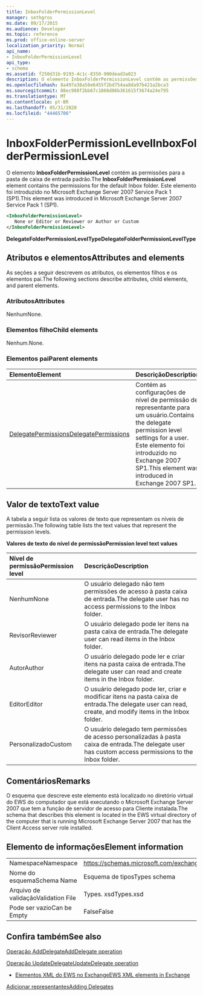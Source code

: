 ```yaml
---
title: InboxFolderPermissionLevel
manager: sethgros
ms.date: 09/17/2015
ms.audience: Developer
ms.topic: reference
ms.prod: office-online-server
localization_priority: Normal
api_name:
- InboxFolderPermissionLevel
api_type:
- schema
ms.assetid: f250d31b-9193-4c1c-8350-900dead3a023
description: O elemento InboxFolderPermissionLevel contém as permissões para a pasta de caixa de entrada padrão. Este elemento foi introduzido no Microsoft Exchange Server 2007 Service Pack 1 (SP1).
ms.openlocfilehash: 8a497a38a58e6455f2bd754aa8da97b421a2bca3
ms.sourcegitcommit: 88ec988f2bb67c1866d06b361615f3674a24e795
ms.translationtype: MT
ms.contentlocale: pt-BR
ms.lasthandoff: 05/31/2020
ms.locfileid: "44465706"
---
```

# <a name="inboxfolderpermissionlevel"></a><span data-ttu-id="17c70-104">InboxFolderPermissionLevel</span><span class="sxs-lookup"><span data-stu-id="17c70-104">InboxFolderPermissionLevel</span></span>

<span data-ttu-id="17c70-105">O elemento **InboxFolderPermissionLevel** contém as permissões para a pasta de caixa de entrada padrão.</span><span class="sxs-lookup"><span data-stu-id="17c70-105">The **InboxFolderPermissionLevel** element contains the permissions for the default Inbox folder.</span></span> <span data-ttu-id="17c70-106">Este elemento foi introduzido no Microsoft Exchange Server 2007 Service Pack 1 (SP1).</span><span class="sxs-lookup"><span data-stu-id="17c70-106">This element was introduced in Microsoft Exchange Server 2007 Service Pack 1 (SP1).</span></span> 
  
```xml
<InboxFolderPermissionLevel>
   None or Editor or Reviewer or Author or Custom
</InboxFolderPermissionLevel>
```

 <span data-ttu-id="17c70-107">**DelegateFolderPermissionLevelType**</span><span class="sxs-lookup"><span data-stu-id="17c70-107">**DelegateFolderPermissionLevelType**</span></span>
## <a name="attributes-and-elements"></a><span data-ttu-id="17c70-108">Atributos e elementos</span><span class="sxs-lookup"><span data-stu-id="17c70-108">Attributes and elements</span></span>

<span data-ttu-id="17c70-109">As seções a seguir descrevem os atributos, os elementos filhos e os elementos pai.</span><span class="sxs-lookup"><span data-stu-id="17c70-109">The following sections describe attributes, child elements, and parent elements.</span></span>
  
### <a name="attributes"></a><span data-ttu-id="17c70-110">Atributos</span><span class="sxs-lookup"><span data-stu-id="17c70-110">Attributes</span></span>

<span data-ttu-id="17c70-111">Nenhum</span><span class="sxs-lookup"><span data-stu-id="17c70-111">None.</span></span>
  
### <a name="child-elements"></a><span data-ttu-id="17c70-112">Elementos filho</span><span class="sxs-lookup"><span data-stu-id="17c70-112">Child elements</span></span>

<span data-ttu-id="17c70-113">Nenhum.</span><span class="sxs-lookup"><span data-stu-id="17c70-113">None.</span></span>
  
### <a name="parent-elements"></a><span data-ttu-id="17c70-114">Elementos pai</span><span class="sxs-lookup"><span data-stu-id="17c70-114">Parent elements</span></span>

|<span data-ttu-id="17c70-115">**Elemento**</span><span class="sxs-lookup"><span data-stu-id="17c70-115">**Element**</span></span>|<span data-ttu-id="17c70-116">**Descrição**</span><span class="sxs-lookup"><span data-stu-id="17c70-116">**Description**</span></span>|
|:-----|:-----|
|[<span data-ttu-id="17c70-117">DelegatePermissions</span><span class="sxs-lookup"><span data-stu-id="17c70-117">DelegatePermissions</span></span>](delegatepermissions.md) <br/> |<span data-ttu-id="17c70-118">Contém as configurações de nível de permissão de representante para um usuário.</span><span class="sxs-lookup"><span data-stu-id="17c70-118">Contains the delegate permission level settings for a user.</span></span> <span data-ttu-id="17c70-119">Este elemento foi introduzido no Exchange 2007 SP1.</span><span class="sxs-lookup"><span data-stu-id="17c70-119">This element was introduced in Exchange 2007 SP1.</span></span>  <br/> |
   
## <a name="text-value"></a><span data-ttu-id="17c70-120">Valor de texto</span><span class="sxs-lookup"><span data-stu-id="17c70-120">Text value</span></span>

<span data-ttu-id="17c70-121">A tabela a seguir lista os valores de texto que representam os níveis de permissão.</span><span class="sxs-lookup"><span data-stu-id="17c70-121">The following table lists the text values that represent the permission levels.</span></span>
  
<span data-ttu-id="17c70-122">**Valores de texto do nível de permissão**</span><span class="sxs-lookup"><span data-stu-id="17c70-122">**Permission level text values**</span></span>

|<span data-ttu-id="17c70-123">**Nível de permissão**</span><span class="sxs-lookup"><span data-stu-id="17c70-123">**Permission level**</span></span>|<span data-ttu-id="17c70-124">**Descrição**</span><span class="sxs-lookup"><span data-stu-id="17c70-124">**Description**</span></span>|
|:-----|:-----|
|<span data-ttu-id="17c70-125">Nenhum</span><span class="sxs-lookup"><span data-stu-id="17c70-125">None</span></span>  <br/> |<span data-ttu-id="17c70-126">O usuário delegado não tem permissões de acesso à pasta caixa de entrada.</span><span class="sxs-lookup"><span data-stu-id="17c70-126">The delegate user has no access permissions to the Inbox folder.</span></span>  <br/> |
|<span data-ttu-id="17c70-127">Revisor</span><span class="sxs-lookup"><span data-stu-id="17c70-127">Reviewer</span></span>  <br/> |<span data-ttu-id="17c70-128">O usuário delegado pode ler itens na pasta caixa de entrada.</span><span class="sxs-lookup"><span data-stu-id="17c70-128">The delegate user can read items in the Inbox folder.</span></span>  <br/> |
|<span data-ttu-id="17c70-129">Autor</span><span class="sxs-lookup"><span data-stu-id="17c70-129">Author</span></span>  <br/> |<span data-ttu-id="17c70-130">O usuário delegado pode ler e criar itens na pasta caixa de entrada.</span><span class="sxs-lookup"><span data-stu-id="17c70-130">The delegate user can read and create items in the Inbox folder.</span></span>  <br/> |
|<span data-ttu-id="17c70-131">Editor</span><span class="sxs-lookup"><span data-stu-id="17c70-131">Editor</span></span>  <br/> |<span data-ttu-id="17c70-132">O usuário delegado pode ler, criar e modificar itens na pasta caixa de entrada.</span><span class="sxs-lookup"><span data-stu-id="17c70-132">The delegate user can read, create, and modify items in the Inbox folder.</span></span>  <br/> |
|<span data-ttu-id="17c70-133">Personalizado</span><span class="sxs-lookup"><span data-stu-id="17c70-133">Custom</span></span>  <br/> |<span data-ttu-id="17c70-134">O usuário delegado tem permissões de acesso personalizadas à pasta caixa de entrada.</span><span class="sxs-lookup"><span data-stu-id="17c70-134">The delegate user has custom access permissions to the Inbox folder.</span></span>  <br/> |
   
## <a name="remarks"></a><span data-ttu-id="17c70-135">Comentários</span><span class="sxs-lookup"><span data-stu-id="17c70-135">Remarks</span></span>

<span data-ttu-id="17c70-136">O esquema que descreve este elemento está localizado no diretório virtual do EWS do computador que está executando o Microsoft Exchange Server 2007 que tem a função de servidor de acesso para Cliente instalada.</span><span class="sxs-lookup"><span data-stu-id="17c70-136">The schema that describes this element is located in the EWS virtual directory of the computer that is running Microsoft Exchange Server 2007 that has the Client Access server role installed.</span></span>
  
## <a name="element-information"></a><span data-ttu-id="17c70-137">Elemento de informações</span><span class="sxs-lookup"><span data-stu-id="17c70-137">Element information</span></span>

|||
|:-----|:-----|
|<span data-ttu-id="17c70-138">Namespace</span><span class="sxs-lookup"><span data-stu-id="17c70-138">Namespace</span></span>  <br/> |https://schemas.microsoft.com/exchange/services/2006/types  <br/> |
|<span data-ttu-id="17c70-139">Nome do esquema</span><span class="sxs-lookup"><span data-stu-id="17c70-139">Schema Name</span></span>  <br/> |<span data-ttu-id="17c70-140">Esquema de tipos</span><span class="sxs-lookup"><span data-stu-id="17c70-140">Types schema</span></span>  <br/> |
|<span data-ttu-id="17c70-141">Arquivo de validação</span><span class="sxs-lookup"><span data-stu-id="17c70-141">Validation File</span></span>  <br/> |<span data-ttu-id="17c70-142">Types. xsd</span><span class="sxs-lookup"><span data-stu-id="17c70-142">Types.xsd</span></span>  <br/> |
|<span data-ttu-id="17c70-143">Pode ser vazio</span><span class="sxs-lookup"><span data-stu-id="17c70-143">Can be Empty</span></span>  <br/> |<span data-ttu-id="17c70-144">False</span><span class="sxs-lookup"><span data-stu-id="17c70-144">False</span></span>  <br/> |
   
## <a name="see-also"></a><span data-ttu-id="17c70-145">Confira também</span><span class="sxs-lookup"><span data-stu-id="17c70-145">See also</span></span>



[<span data-ttu-id="17c70-146">Operação AddDelegate</span><span class="sxs-lookup"><span data-stu-id="17c70-146">AddDelegate operation</span></span>](adddelegate-operation.md)
  
[<span data-ttu-id="17c70-147">Operação UpdateDelegate</span><span class="sxs-lookup"><span data-stu-id="17c70-147">UpdateDelegate operation</span></span>](updatedelegate-operation.md)


- [<span data-ttu-id="17c70-148">Elementos XML do EWS no Exchange</span><span class="sxs-lookup"><span data-stu-id="17c70-148">EWS XML elements in Exchange</span></span>](ews-xml-elements-in-exchange.md)


[<span data-ttu-id="17c70-149">Adicionar representantes</span><span class="sxs-lookup"><span data-stu-id="17c70-149">Adding Delegates</span></span>](https://msdn.microsoft.com/library/3a744150-66a3-4a13-9433-793603ba5038%28Office.15%29.aspx)

